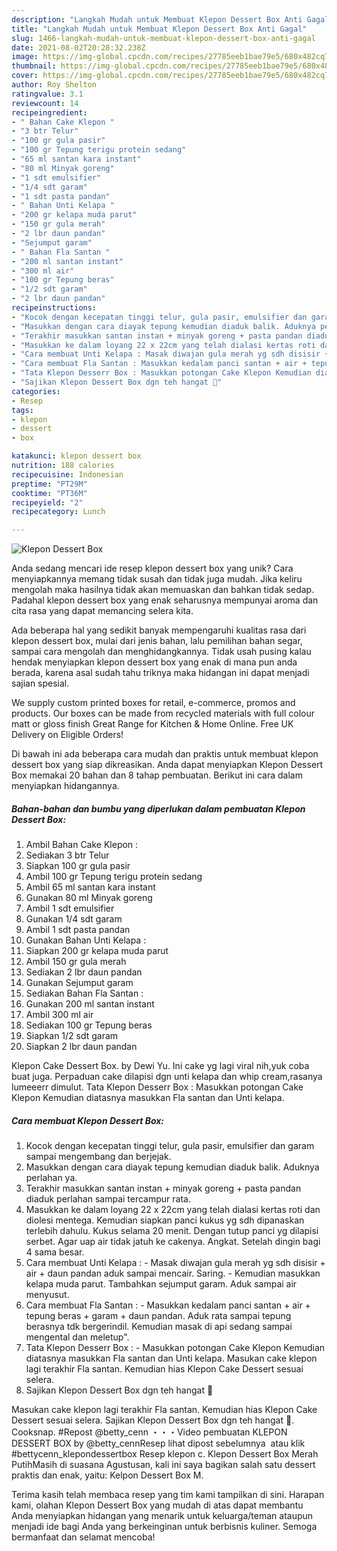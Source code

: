 ```yaml
---
description: "Langkah Mudah untuk Membuat Klepon Dessert Box Anti Gagal"
title: "Langkah Mudah untuk Membuat Klepon Dessert Box Anti Gagal"
slug: 1466-langkah-mudah-untuk-membuat-klepon-dessert-box-anti-gagal
date: 2021-08-02T20:28:32.238Z
image: https://img-global.cpcdn.com/recipes/27785eeb1bae79e5/680x482cq70/klepon-dessert-box-foto-resep-utama.jpg
thumbnail: https://img-global.cpcdn.com/recipes/27785eeb1bae79e5/680x482cq70/klepon-dessert-box-foto-resep-utama.jpg
cover: https://img-global.cpcdn.com/recipes/27785eeb1bae79e5/680x482cq70/klepon-dessert-box-foto-resep-utama.jpg
author: Roy Shelton
ratingvalue: 3.1
reviewcount: 14
recipeingredient:
- " Bahan Cake Klepon "
- "3 btr Telur"
- "100 gr gula pasir"
- "100 gr Tepung terigu protein sedang"
- "65 ml santan kara instant"
- "80 ml Minyak goreng"
- "1 sdt emulsifier"
- "1/4 sdt garam"
- "1 sdt pasta pandan"
- " Bahan Unti Kelapa "
- "200 gr kelapa muda parut"
- "150 gr gula merah"
- "2 lbr daun pandan"
- "Sejumput garam"
- " Bahan Fla Santan "
- "200 ml santan instant"
- "300 ml air"
- "100 gr Tepung beras"
- "1/2 sdt garam"
- "2 lbr daun pandan"
recipeinstructions:
- "Kocok dengan kecepatan tinggi telur, gula pasir, emulsifier dan garam sampai mengembang dan berjejak."
- "Masukkan dengan cara diayak tepung kemudian diaduk balik. Aduknya perlahan ya."
- "Terakhir masukkan santan instan + minyak goreng + pasta pandan diaduk perlahan sampai tercampur rata."
- "Masukkan ke dalam loyang 22 x 22cm yang telah dialasi kertas roti dan diolesi mentega. Kemudian siapkan panci kukus yg sdh dipanaskan terlebih dahulu. Kukus selama 20 menit. Dengan tutup panci yg dilapisi serbet. Agar uap air tidak jatuh ke cakenya. Angkat. Setelah dingin bagi 4 sama besar."
- "Cara membuat Unti Kelapa : Masak diwajan gula merah yg sdh disisir + air + daun pandan aduk sampai mencair. Saring.  Kemudian masukkan kelapa muda parut. Tambahkan sejumput garam. Aduk sampai air menyusut."
- "Cara membuat Fla Santan : Masukkan kedalam panci santan + air + tepung beras + garam + daun pandan. Aduk rata sampai tepung berasnya tdk bergerindil. Kemudian masak di api sedang sampai mengental dan meletup&#34;."
- "Tata Klepon Desserr Box : Masukkan potongan Cake Klepon Kemudian diatasnya masukkan Fla santan dan Unti kelapa. Masukan cake klepon lagi terakhir Fla santan. Kemudian hias Klepon Cake Dessert sesuai selera."
- "Sajikan Klepon Dessert Box dgn teh hangat 🍵"
categories:
- Resep
tags:
- klepon
- dessert
- box

katakunci: klepon dessert box 
nutrition: 188 calories
recipecuisine: Indonesian
preptime: "PT29M"
cooktime: "PT36M"
recipeyield: "2"
recipecategory: Lunch

---
```



![Klepon Dessert Box](https://img-global.cpcdn.com/recipes/27785eeb1bae79e5/680x482cq70/klepon-dessert-box-foto-resep-utama.jpg)

Anda sedang mencari ide resep klepon dessert box yang unik? Cara menyiapkannya memang tidak susah dan tidak juga mudah. Jika keliru mengolah maka hasilnya tidak akan memuaskan dan bahkan tidak sedap. Padahal klepon dessert box yang enak seharusnya mempunyai aroma dan cita rasa yang dapat memancing selera kita.

Ada beberapa hal yang sedikit banyak mempengaruhi kualitas rasa dari klepon dessert box, mulai dari jenis bahan, lalu pemilihan bahan segar, sampai cara mengolah dan menghidangkannya. Tidak usah pusing kalau hendak menyiapkan klepon dessert box yang enak di mana pun anda berada, karena asal sudah tahu triknya maka hidangan ini dapat menjadi sajian spesial.

We supply custom printed boxes for retail, e-commerce, promos and products. Our boxes can be made from recycled materials with full colour matt or gloss finish Great Range for Kitchen &amp; Home Online. Free UK Delivery on Eligible Orders!


Di bawah ini ada beberapa cara mudah dan praktis untuk membuat klepon dessert box yang siap dikreasikan. Anda dapat menyiapkan Klepon Dessert Box memakai 20 bahan dan 8 tahap pembuatan. Berikut ini cara dalam menyiapkan hidangannya.

<!--inarticleads1-->

##### Bahan-bahan dan bumbu yang diperlukan dalam pembuatan Klepon Dessert Box:

1. Ambil  Bahan Cake Klepon :
1. Sediakan 3 btr Telur
1. Siapkan 100 gr gula pasir
1. Ambil 100 gr Tepung terigu protein sedang
1. Ambil 65 ml santan kara instant
1. Gunakan 80 ml Minyak goreng
1. Ambil 1 sdt emulsifier
1. Gunakan 1/4 sdt garam
1. Ambil 1 sdt pasta pandan
1. Gunakan  Bahan Unti Kelapa :
1. Siapkan 200 gr kelapa muda parut
1. Ambil 150 gr gula merah
1. Sediakan 2 lbr daun pandan
1. Gunakan Sejumput garam
1. Sediakan  Bahan Fla Santan :
1. Gunakan 200 ml santan instant
1. Ambil 300 ml air
1. Sediakan 100 gr Tepung beras
1. Siapkan 1/2 sdt garam
1. Siapkan 2 lbr daun pandan


Klepon Cake Dessert Box. by Dewi Yu. Ini cake yg lagi viral nih,yuk coba buat juga. Perpaduan cake dilapisi dgn unti kelapa dan whip cream,rasanya lumeeerr dimulut. Tata Klepon Desserr Box : Masukkan potongan Cake Klepon Kemudian diatasnya masukkan Fla santan dan Unti kelapa. 

<!--inarticleads2-->

##### Cara membuat Klepon Dessert Box:

1. Kocok dengan kecepatan tinggi telur, gula pasir, emulsifier dan garam sampai mengembang dan berjejak.
1. Masukkan dengan cara diayak tepung kemudian diaduk balik. Aduknya perlahan ya.
1. Terakhir masukkan santan instan + minyak goreng + pasta pandan diaduk perlahan sampai tercampur rata.
1. Masukkan ke dalam loyang 22 x 22cm yang telah dialasi kertas roti dan diolesi mentega. Kemudian siapkan panci kukus yg sdh dipanaskan terlebih dahulu. Kukus selama 20 menit. Dengan tutup panci yg dilapisi serbet. Agar uap air tidak jatuh ke cakenya. Angkat. Setelah dingin bagi 4 sama besar.
1. Cara membuat Unti Kelapa : - Masak diwajan gula merah yg sdh disisir + air + daun pandan aduk sampai mencair. Saring.  - Kemudian masukkan kelapa muda parut. Tambahkan sejumput garam. Aduk sampai air menyusut.
1. Cara membuat Fla Santan : - Masukkan kedalam panci santan + air + tepung beras + garam + daun pandan. Aduk rata sampai tepung berasnya tdk bergerindil. Kemudian masak di api sedang sampai mengental dan meletup&#34;.
1. Tata Klepon Desserr Box : - Masukkan potongan Cake Klepon Kemudian diatasnya masukkan Fla santan dan Unti kelapa. Masukan cake klepon lagi terakhir Fla santan. Kemudian hias Klepon Cake Dessert sesuai selera.
1. Sajikan Klepon Dessert Box dgn teh hangat 🍵


Masukan cake klepon lagi terakhir Fla santan. Kemudian hias Klepon Cake Dessert sesuai selera. Sajikan Klepon Dessert Box dgn teh hangat 🍵. Cooksnap. #Repost @betty_cenn ・・・Video pembuatan KLEPON DESSERT BOX by @betty_cennResep lihat dipost sebelumnya ️ atau klik #bettycenn_klepondessertbox Resep klepon c. Klepon Dessert Box Merah PutihMasih di suasana Agustusan, kali ini saya bagikan salah satu dessert praktis dan enak, yaitu: Kelpon Dessert Box M. 

Terima kasih telah membaca resep yang tim kami tampilkan di sini. Harapan kami, olahan Klepon Dessert Box yang mudah di atas dapat membantu Anda menyiapkan hidangan yang menarik untuk keluarga/teman ataupun menjadi ide bagi Anda yang berkeinginan untuk berbisnis kuliner. Semoga bermanfaat dan selamat mencoba!
